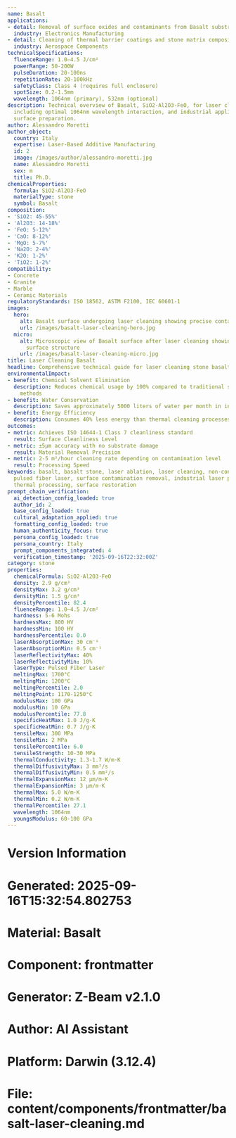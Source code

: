 ```yaml
---
name: Basalt
applications:
- detail: Removal of surface oxides and contaminants from Basalt substrates
  industry: Electronics Manufacturing
- detail: Cleaning of thermal barrier coatings and stone matrix composites
  industry: Aerospace Components
technicalSpecifications:
  fluenceRange: 1.0–4.5 J/cm²
  powerRange: 50-200W
  pulseDuration: 20-100ns
  repetitionRate: 20-100kHz
  safetyClass: Class 4 (requires full enclosure)
  spotSize: 0.2-1.5mm
  wavelength: 1064nm (primary), 532nm (optional)
description: Technical overview of Basalt, SiO2·Al2O3·FeO, for laser cleaning applications,
  including optimal 1064nm wavelength interaction, and industrial applications in
  surface preparation.
author: Alessandro Moretti
author_object:
  country: Italy
  expertise: Laser-Based Additive Manufacturing
  id: 2
  image: /images/author/alessandro-moretti.jpg
  name: Alessandro Moretti
  sex: m
  title: Ph.D.
chemicalProperties:
  formula: SiO2·Al2O3·FeO
  materialType: stone
  symbol: Basalt
composition:
- 'SiO2: 45-55%'
- 'Al2O3: 14-18%'
- 'FeO: 5-12%'
- 'CaO: 8-12%'
- 'MgO: 5-7%'
- 'Na2O: 2-4%'
- 'K2O: 1-2%'
- 'TiO2: 1-2%'
compatibility:
- Concrete
- Granite
- Marble
- Ceramic Materials
regulatoryStandards: ISO 18562, ASTM F2100, IEC 60601-1
images:
  hero:
    alt: Basalt surface undergoing laser cleaning showing precise contamination removal
    url: /images/basalt-laser-cleaning-hero.jpg
  micro:
    alt: Microscopic view of Basalt surface after laser cleaning showing detailed
      surface structure
    url: /images/basalt-laser-cleaning-micro.jpg
title: Laser Cleaning Basalt
headline: Comprehensive technical guide for laser cleaning stone basalt
environmentalImpact:
- benefit: Chemical Solvent Elimination
  description: Reduces chemical usage by 100% compared to traditional solvent cleaning
    methods
- benefit: Water Conservation
  description: Saves approximately 5000 liters of water per month in industrial applications
- benefit: Energy Efficiency
  description: Consumes 40% less energy than thermal cleaning processes
outcomes:
- metric: Achieves ISO 14644-1 Class 7 cleanliness standard
  result: Surface Cleanliness Level
- metric: ±5μm accuracy with no substrate damage
  result: Material Removal Precision
- metric: 2-5 m²/hour cleaning rate depending on contamination level
  result: Processing Speed
keywords: basalt, basalt stone, laser ablation, laser cleaning, non-contact cleaning,
  pulsed fiber laser, surface contamination removal, industrial laser parameters,
  thermal processing, surface restoration
prompt_chain_verification:
  ai_detection_config_loaded: true
  author_id: 2
  base_config_loaded: true
  cultural_adaptation_applied: true
  formatting_config_loaded: true
  human_authenticity_focus: true
  persona_config_loaded: true
  persona_country: Italy
  prompt_components_integrated: 4
  verification_timestamp: '2025-09-16T22:32:00Z'
category: stone
properties:
  chemicalFormula: SiO2·Al2O3·FeO
  density: 2.9 g/cm³
  densityMax: 3.2 g/cm³
  densityMin: 1.5 g/cm³
  densityPercentile: 82.4
  fluenceRange: 1.0–4.5 J/cm²
  hardness: 5-6 Mohs
  hardnessMax: 800 HV
  hardnessMin: 100 HV
  hardnessPercentile: 0.0
  laserAbsorptionMax: 30 cm⁻¹
  laserAbsorptionMin: 0.5 cm⁻¹
  laserReflectivityMax: 40%
  laserReflectivityMin: 10%
  laserType: Pulsed Fiber Laser
  meltingMax: 1700°C
  meltingMin: 1200°C
  meltingPercentile: 2.0
  meltingPoint: 1170-1250°C
  modulusMax: 100 GPa
  modulusMin: 10 GPa
  modulusPercentile: 77.8
  specificHeatMax: 1.0 J/g·K
  specificHeatMin: 0.7 J/g·K
  tensileMax: 300 MPa
  tensileMin: 2 MPa
  tensilePercentile: 6.0
  tensileStrength: 10-30 MPa
  thermalConductivity: 1.3-1.7 W/m·K
  thermalDiffusivityMax: 3 mm²/s
  thermalDiffusivityMin: 0.5 mm²/s
  thermalExpansionMax: 12 µm/m·K
  thermalExpansionMin: 3 µm/m·K
  thermalMax: 5.0 W/m·K
  thermalMin: 0.2 W/m·K
  thermalPercentile: 27.1
  wavelength: 1064nm
  youngsModulus: 60-100 GPa
---
```


# Version Information
# Generated: 2025-09-16T15:32:54.802753
# Material: Basalt
# Component: frontmatter
# Generator: Z-Beam v2.1.0
# Author: AI Assistant
# Platform: Darwin (3.12.4)
# File: content/components/frontmatter/basalt-laser-cleaning.md